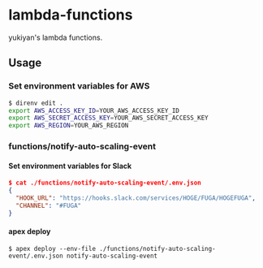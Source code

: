 # lambda-functions
yukiyan's lambda functions.

## Usage

### Set environment variables for AWS

```sh
$ direnv edit .
export AWS_ACCESS_KEY_ID=YOUR_AWS_ACCESS_KEY_ID
export AWS_SECRET_ACCESS_KEY=YOUR_AWS_SECRET_ACCESS_KEY
export AWS_REGION=YOUR_AWS_REGION
```

### functions/notify-auto-scaling-event
#### Set environment variables for Slack

```json
$ cat ./functions/notify-auto-scaling-event/.env.json
{
  "HOOK_URL": "https://hooks.slack.com/services/HOGE/FUGA/HOGEFUGA",
  "CHANNEL": "#FUGA"
}
```

#### apex deploy

```
$ apex deploy --env-file ./functions/notify-auto-scaling-event/.env.json notify-auto-scaling-event
```

